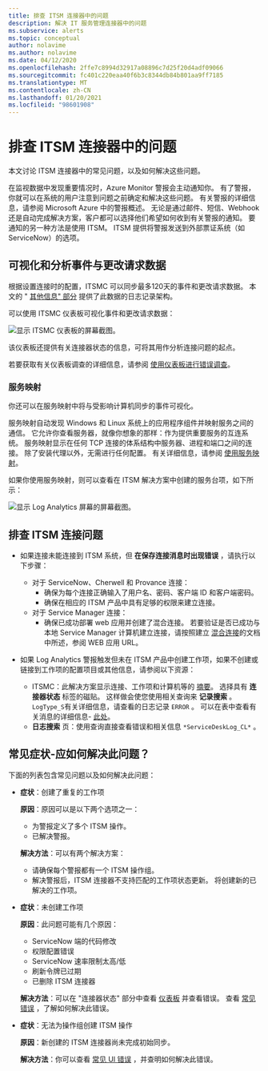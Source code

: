 ```yaml
---
title: 排查 ITSM 连接器中的问题
description: 解决 IT 服务管理连接器中的问题
ms.subservice: alerts
ms.topic: conceptual
author: nolavime
ms.author: nolavime
ms.date: 04/12/2020
ms.openlocfilehash: 2ffe7c8994d32917a08896c7d25f20d4adf09066
ms.sourcegitcommit: fc401c220eaa40f6b3c8344db84b801aa9ff7185
ms.translationtype: MT
ms.contentlocale: zh-CN
ms.lasthandoff: 01/20/2021
ms.locfileid: "98601908"
---
```

# <a name="troubleshooting-problems-in-itsm-connector"></a>排查 ITSM 连接器中的问题

本文讨论 ITSM 连接器中的常见问题，以及如何解决这些问题。

在监视数据中发现重要情况时，Azure Monitor 警报会主动通知你。 有了警报，你就可以在系统的用户注意到问题之前确定和解决这些问题。 有关警报的详细信息，请参阅 Microsoft Azure 中的警报概述。
无论是通过邮件、短信、Webhook 还是自动完成解决方案，客户都可以选择他们希望如何收到有关警报的通知。 要通知的另一种方法是使用 ITSM。
ITSM 提供将警报发送到外部票证系统（如 ServiceNow）的选项。

## <a name="visualize-and-analyze-the-incident-and-change-request-data"></a>可视化和分析事件与更改请求数据

根据设置连接时的配置，ITSMC 可以同步最多120天的事件和更改请求数据。 本文的 " [其他信息" 部分](./itsmc-synced-data.md) 提供了此数据的日志记录架构。

可以使用 ITSMC 仪表板可视化事件和更改请求数据：

![显示 ITSMC 仪表板的屏幕截图。](media/itsmc-overview/itsmc-overview-sample-log-analytics.png)

该仪表板还提供有关连接器状态的信息，可将其用作分析连接问题的起点。

若要获取有关仪表板调查的详细信息，请参阅 [使用仪表板进行错误调查](./itsmc-dashboard.md)。

### <a name="service-map"></a>服务映射

你还可以在服务映射中将与受影响计算机同步的事件可视化。

服务映射自动发现 Windows 和 Linux 系统上的应用程序组件并映射服务之间的通信。 它允许你查看服务器，就像你想象的那样：作为提供重要服务的互连系统。 服务映射显示在任何 TCP 连接的体系结构中服务器、进程和端口之间的连接。 除了安装代理以外，无需进行任何配置。 有关详细信息，请参阅 [使用服务映射](../insights/service-map.md)。

如果你使用服务映射，则可以查看在 ITSM 解决方案中创建的服务台项，如下所示：

![显示 Log Analytics 屏幕的屏幕截图。](media/itsmc-overview/itsmc-overview-integrated-solutions.png)

## <a name="troubleshoot-itsm-connections"></a>排查 ITSM 连接问题

- 如果连接未能连接到 ITSM 系统，但 **在保存连接消息时出现错误** ，请执行以下步骤：
   - 对于 ServiceNow、Cherwell 和 Provance 连接：  
     - 确保为每个连接正确输入了用户名、密码、客户端 ID 和客户端密码。  
     - 确保在相应的 ITSM 产品中具有足够的权限来建立连接。  
   - 对于 Service Manager 连接：  
     - 确保已成功部署 web 应用并创建了混合连接。 若要验证是否已成功与本地 Service Manager 计算机建立连接，请按照建立 [混合连接](./itsmc-connections-scsm.md#configure-the-hybrid-connection)的文档中所述，参阅 WEB 应用 URL。  

- 如果 Log Analytics 警报触发但未在 ITSM 产品中创建工作项，如果不创建或链接到工作项的配置项目或其他信息，请参阅以下资源：
   -  ITSMC：此解决方案显示连接、工作项和计算机等的 [摘要](itsmc-dashboard.md)。 选择具有 **连接器状态** 标签的磁贴。 这样做会使您使用相关查询来 **记录搜索** 。 `LogType_S`有关详细信息，请查看的日志记录 `ERROR` 。
   可以在表中查看有关消息的详细信息- [此处](itsmc-dashboard-errors.md)。
   - **日志搜索** 页：使用查询直接查看错误和相关信息 `*ServiceDeskLog_CL*` 。

## <a name="common-symptoms---how-it-should-be-resolved"></a>常见症状-应如何解决此问题？

下面的列表包含常见问题以及如何解决此问题：

* **症状**：创建了重复的工作项

    **原因**：原因可以是以下两个选项之一：
    * 为警报定义了多个 ITSM 操作。
    * 已解决警报。

    **解决方法**：可以有两个解决方案：
    * 请确保每个警报都有一个 ITSM 操作组。
    * 解决警报后，ITSM 连接器不支持匹配的工作项状态更新。 将创建新的已解决的工作项。
* **症状**：未创建工作项

    **原因**：此问题可能有几个原因：
    * ServiceNow 端的代码修改
    * 权限配置错误
    * ServiceNow 速率限制太高/低
    * 刷新令牌已过期
    * 已删除 ITSM 连接器

    **解决方法**：可以在 "连接器状态" 部分中查看 [仪表板](itsmc-dashboard.md) 并查看错误。 查看 [常见错误](itsmc-dashboard-errors.md) ，了解如何解决此错误。

* **症状**：无法为操作组创建 ITSM 操作

    **原因**：新创建的 ITSM 连接器尚未完成初始同步。

    **解决方法**：你可以查看 [常见 UI 错误](itsmc-dashboard-errors.md#ui-common-errors) ，并查明如何解决此错误。